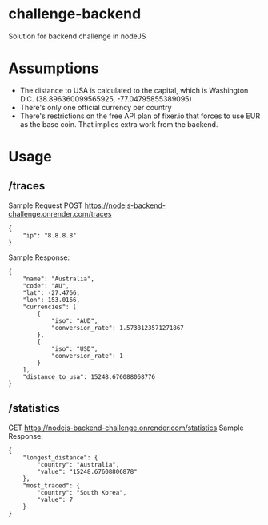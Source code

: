 # challenge-backend
Solution for backend challenge in nodeJS

# Assumptions

- The distance to USA is calculated to the capital, which is Washington D.C. (38.896360099565925, -77.04795855389095)
- There's only one official currency per country
- There's restrictions on the free API plan of fixer.io that forces to use EUR as the base coin. That implies extra work from the backend.

# Usage
## /traces
Sample Request
POST https://nodejs-backend-challenge.onrender.com/traces
```
{
	"ip": "8.8.8.8"
}
```
Sample Response:
```
{
    "name": "Australia",
    "code": "AU",
    "lat": -27.4766,
    "lon": 153.0166,
    "currencies": [
        {
            "iso": "AUD",
            "conversion_rate": 1.5738123571271867
        },
        {
            "iso": "USD",
            "conversion_rate": 1
        }
    ],
    "distance_to_usa": 15248.676088068776
}
```
## /statistics
GET https://nodejs-backend-challenge.onrender.com/statistics
Sample Response:
```
{
    "longest_distance": {
        "country": "Australia",
        "value": "15248.67608806878"
    },
    "most_traced": {
        "country": "South Korea",
        "value": 7
    }
}

```
